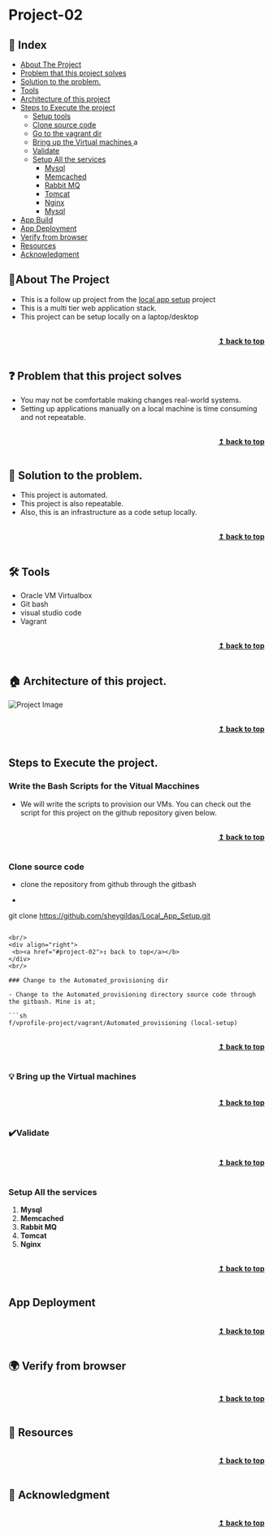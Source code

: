 # Project-02
## :ledger: Index

- [About The Project](#beginner-about-the-project)
- [Problem that this project solves ](#question-problem-that-this-project-solves)
- [Solution to the problem.](#key-solution-to-the-problem)
- [Tools](#hammer_and_wrench-Tools)
- [Architecture of this project](#house-architecture-of-this-project)
- [Steps to Execute the project](#zap-steps-to-execute-the-project)
  - [Setup tools ](#electric_plug-setup-tools )
  - [Clone source code](#package-slone-source-code)
  - [Go to the vagrant dir](#package-go-to-the-vagrant-dir)
  - [Bring up the Virtual machines ](#bulb-bring-up-the-virtual-machines)a
  - [Validate](#heavy_check_mark-validate)
  - [Setup All the services](#package-setup-all-the-services)
    - [Mysql](#package-Mysql)
    - [Memcached](#package-Memcached)
    - [Rabbit MQ](#package-Rabbit-MQ)
    - [Tomcat](#package-Tomcat)
    - [Nginx](#package-Nginx)
    - [Mysql](#package-Mysql)
- [App Build](#hammer-build)  
- [App Deployment](#rocket-deployment) 
- [Verify from browser](#earth_africa-verify-from-browser) 
- [Resources](#page_facing_up-resources)
- [Acknowledgment](#star2-acknowledgment)


## :beginner:About The Project
- This is a follow up project from the [local app setup](https://github.com/sheygildas/Local_App_Setup) project
- This is a multi tier web application stack.
- This project can be setup locally on a laptop/desktop

<br/>
<div align="right">
    <b><a href="#project-02">↥ back to top</a></b>
</div>
<br/>


## :question: Problem that this project solves 

- You may not be comfortable making changes real-world systems.
- Setting up applications manually on a local machine is time consuming and not repeatable.

<br/>
<div align="right">
    <b><a href="#project-02">↥ back to top</a></b>
</div>
<br/>


## :key: Solution to the problem.

- This project is automated.
- This project is also repeatable.
- Also, this is an infrastructure as a code setup locally.

<br/>
<div align="right">
    <b><a href="#project-02">↥ back to top</a></b>
</div>
<br/>

## :hammer_and_wrench: Tools

- Oracle VM Virtualbox
- Git bash
- visual studio code
- Vagrant

<br/>
<div align="right">
    <b><a href="#project-02">↥ back to top</a></b>
</div>
<br/>


## :house: Architecture of this project.

![Project Image](project-image-url)

<br/>
<div align="right">
    <b><a href="#project-02">↥ back to top</a></b>
</div>
<br/>

## Steps to Execute the project. 

### Write the Bash Scripts for the Vitual Macchines

- We will write the scripts to provision our VMs. You can check out the script for this project on the github repository given below.

<br/>
<div align="right">
    <b><a href="#project-02">↥ back to top</a></b>
</div>
<br/>

### Clone source code

- clone the repository from github through the gitbash 
- 
  ```sh
 git clone https://github.com/sheygildas/Local_App_Setup.git
   ```
   
   <br/>
<div align="right">
    <b><a href="#project-02">↥ back to top</a></b>
</div>
<br/>

### Change to the Automated_provisioning dir

- Change to the Automated_provisioning directory source code through the gitbash. Mine is at;

 ```sh
 f/vprofile-project/vagrant/Automated_provisioning (local-setup)
   ```
   
<br/>
<div align="right">
    <b><a href="#project-02">↥ back to top</a></b>
</div>
<br/>


### :bulb: Bring up the Virtual machines 

<br/>
<div align="right">
    <b><a href="#project-02">↥ back to top</a></b>
</div>
<br/>


### :heavy_check_mark:Validate

<br/>
<div align="right">
    <b><a href="#project-02">↥ back to top</a></b>
</div>
<br/>


### Setup All the services
1. **Mysql** <br>
2. **Memcached** <br>
3. **Rabbit MQ** <br>
4. **Tomcat** <br>
5. **Nginx** <br>

<br/>
<div align="right">
    <b><a href="#project-02">↥ back to top</a></b>
</div>
<br/>



## App Deployment

<br/>
<div align="right">
    <b><a href="#project-02">↥ back to top</a></b>
</div>
<br/>


## :earth_africa: Verify from browser


<br/>
<div align="right">
    <b><a href="#project-02">↥ back to top</a></b>
</div>
<br/>


## :page_facing_up: Resources

<br/>
<div align="right">
    <b><a href="#project-02">↥ back to top</a></b>
</div>
<br/>


## :star2: Acknowledgment


<br/>
<div align="right">
    <b><a href="#project-02">↥ back to top</a></b>
</div>
<br/>


